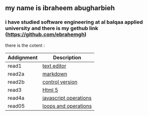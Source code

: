 
## my name is ibraheem abugharbieh 
### i have studied software engineering at al balqaa applied university and there is my gethub link (https://github.com/ebrahemgh)

there is the cotent : 

| Addignment     | Description |
| -----------    | ----------- |
| read1          | [text editor](read-01)  |     
| read2a         | [markdown](read-02a)|
| read2b          | [control version](read-02b)|
| read3         | [Html 5](read-03)|
| read4a         | [javascript operations](read-04a)|
| read05         | [loops and operations](read-05)|


